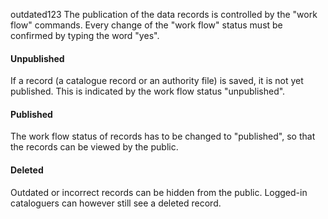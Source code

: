 outdated123
The publication of the data records is controlled by the "work flow" commands. Every change of the "work flow" status
must be confirmed by typing the word "yes".

#### Unpublished

If a record (a catalogue record or an authority file) is saved, it is not yet published. This is indicated by the work
flow status "unpublished".

#### Published

The work flow status of records has to be changed to "published", so that the records can be viewed by the public.

#### Deleted

Outdated or incorrect records can be hidden from the public. Logged-in cataloguers can however still see a deleted
record.
